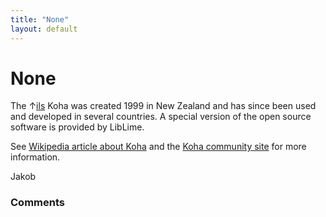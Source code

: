```yaml
---
title: "None"
layout: default
---
```

None
=====================
The ↑[ils](/questions/tagged/ils "show questions tagged 'ils'") Koha was
created 1999 in New Zealand and has since been used and developed in
several countries. A special version of the open source software is
provided by LibLime.

See [Wikipedia article about
Koha](http://en.wikipedia.org/wiki/Koha_%28software%29) and the [Koha
community site](http://koha-community.org/) for more information.

Jakob

### Comments ###


